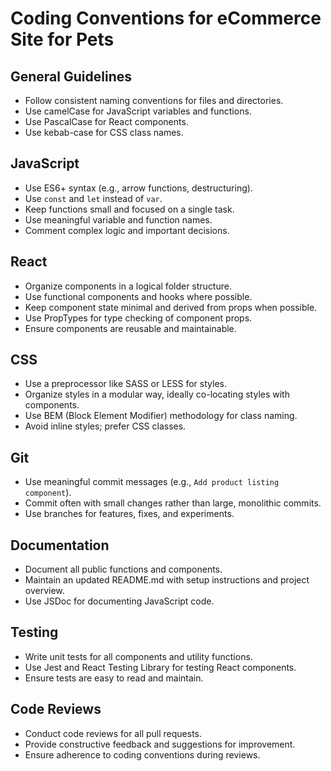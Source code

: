 # Coding Conventions for eCommerce Site for Pets

## General Guidelines
- Follow consistent naming conventions for files and directories.
- Use camelCase for JavaScript variables and functions.
- Use PascalCase for React components.
- Use kebab-case for CSS class names.

## JavaScript
- Use ES6+ syntax (e.g., arrow functions, destructuring).
- Use `const` and `let` instead of `var`.
- Keep functions small and focused on a single task.
- Use meaningful variable and function names.
- Comment complex logic and important decisions.

## React
- Organize components in a logical folder structure.
- Use functional components and hooks where possible.
- Keep component state minimal and derived from props when possible.
- Use PropTypes for type checking of component props.
- Ensure components are reusable and maintainable.

## CSS
- Use a preprocessor like SASS or LESS for styles.
- Organize styles in a modular way, ideally co-locating styles with components.
- Use BEM (Block Element Modifier) methodology for class naming.
- Avoid inline styles; prefer CSS classes.

## Git
- Use meaningful commit messages (e.g., `Add product listing component`).
- Commit often with small changes rather than large, monolithic commits.
- Use branches for features, fixes, and experiments.

## Documentation
- Document all public functions and components.
- Maintain an updated README.md with setup instructions and project overview.
- Use JSDoc for documenting JavaScript code.

## Testing
- Write unit tests for all components and utility functions.
- Use Jest and React Testing Library for testing React components.
- Ensure tests are easy to read and maintain.

## Code Reviews
- Conduct code reviews for all pull requests.
- Provide constructive feedback and suggestions for improvement.
- Ensure adherence to coding conventions during reviews.
